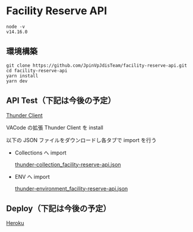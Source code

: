 # Facility Reserve API

```
node -v
v14.16.0
```

## 環境構築

```
git clone https://github.com/JpinVpJdisTeam/facility-reserve-api.git
cd facility-reserve-api
yarn install
yarn dev
```

## API Test（下記は今後の予定）

[Thunder Client](https://www.thunderclient.io/)

VACode の拡張 Thunder Client を install

以下の JSON ファイルをダウンロードし各タブで import を行う

- Collections へ import

  [thunder-collection_facility-reserve-api.json](./docs/thunder-facility-reserve-api.json)

- ENV へ import

  [thunder-environment_facility-reserve-api.json](./docs/thunder-environment_facility-reserve-api.json)

## Deploy（下記は今後の予定）

[Heroku](https://dashboard.heroku.com/apps)
